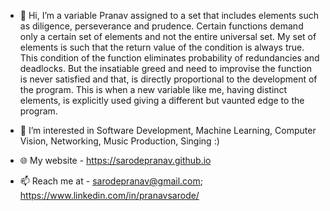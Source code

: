 - 👋 Hi, I’m a variable Pranav assigned to a set that includes elements such as diligence, perseverance and prudence. Certain functions demand only a certain set of elements and not the entire universal set. My set of elements is such that the return value of the condition is always true. This condition of the function eliminates probability of redundancies and deadlocks. But the insatiable greed and need to improvise the function is never satisfied and that, is directly proportional to the development of the program. This is when a new variable like me, having distinct elements, is explicitly used giving a different but vaunted edge to the program.

- 👀 I’m interested in Software Development, Machine Learning, Computer Vision, Networking, Music Production, Singing :)

- 🌐 My website - https://sarodepranav.github.io

- 📫 Reach me at - sarodepranav@gmail.com; https://www.linkedin.com/in/pranavsarode/

<!---
sarodepranav/sarodepranav is a ✨ special ✨ repository because its `README.md` (this file) appears on your GitHub profile.
You can click the Preview link to take a look at your changes.
--->
